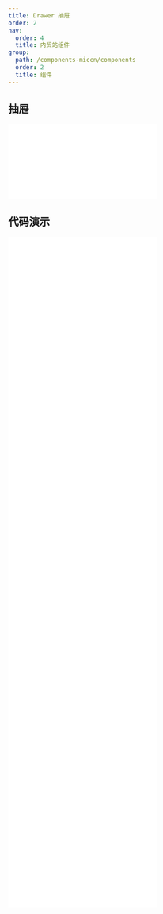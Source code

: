 ```yaml
---
title: Drawer 抽屉
order: 2
nav:
  order: 4
  title: 内贸站组件
group:
  path: /components-miccn/components
  order: 2
  title: 组件
---
```


## 抽屉

<div>
<embed src="@docs-common/drawer/index.md"></embed>
</div>
        
## 代码演示

<Row gutter=8>

  <Col span=12>
    
  <div class="code-box"><embed src="@abiz-rc-miccn/drawer/demo/basic-right-drawer-miccn.md"></embed></div>
          
  <div class="code-box"><embed src="@abiz-rc-miccn/drawer/demo/form-in-drawer-drawer-miccn.md"></embed></div>
          
  <div class="code-box"><embed src="@abiz-rc-miccn/drawer/demo/config-provider-drawer-miccn.md"></embed></div>
          
  <div class="code-box"><embed src="@abiz-rc-miccn/drawer/demo/render-in-current-drawer-miccn.md"></embed></div>
          
  </Col>
          
  <Col span=12>
    
  <div class="code-box"><embed src="@abiz-rc-miccn/drawer/demo/placement-drawer-miccn.md"></embed></div>
          
  <div class="code-box"><embed src="@abiz-rc-miccn/drawer/demo/multi-level-drawer-drawer-miccn.md"></embed></div>
          
  <div class="code-box"><embed src="@abiz-rc-miccn/drawer/demo/no-mask-drawer-miccn.md"></embed></div>
          
  <div class="code-box"><embed src="@abiz-rc-miccn/drawer/demo/user-profile-drawer-miccn.md"></embed></div>
          
  </Col>
          
</Row>
        
<div><embed src="@docs-common/drawer/index-api.md"></embed><div>
        